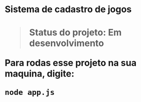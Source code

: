 <h1>Sistema de cadastro de jogos<h1>

> Status do projeto: Em desenvolvimento

Para rodas esse projeto na sua maquina, digite: 

```
node app.js
```
